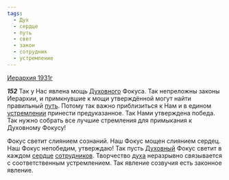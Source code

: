 ```yaml
---
tags:
  - Дух
  - сердце
  - путь
  - свет
  - закон
  - сотрудник
  - устремление
---
```


[Иерархия 1931г](/agni/1931)

___152___
Так у Нас явлена мощь [Духовного](/tag/#Дух) Фокуса. Так непреложны законы Иерархии, и примкнувшие к мощи утверждённой могут найти правильный [путь](/tag/#путь). Потому так важно приблизиться к Нам и в едином [устремлении](/tag/#[устремление](/tag/#устремление)) принести предуказанное. Так Нами утверждена победа. Так нужно собрать все лучшие стремления для примыкания к Духовному Фокусу!   

Фокус светит слиянием сознаний. Наш Фокус мощен слиянием сердец. Наш Фокус непобедим, утверждаю! Так пусть [Духовный](/tag/#Дух) Фокус светит в каждом [сердце](/tag/#сердце) [сотрудников](/tag/#сотрудник). Творчество [духа](/tag/#Дух) неразрывно связывается с соответственным устремлением. Так явление созвучия есть законное явление.   

